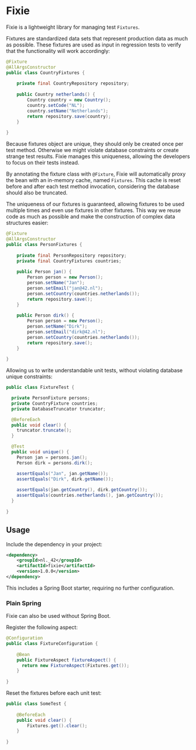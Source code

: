 # Fixie

Fixie is a lightweight library for managing test `Fixtures`.

Fixtures are standardized data sets that represent production data as much as possible. 
These fixtures are used as input in regression tests to verify that the functionality 
will work accordingly:

```java
@Fixture
@AllArgsConstructor
public class CountryFixtures {
    
    private final CountryRepository repository;
    
    public Country netherlands() {
        Country country = new Country();
        country.setCode("NL");
        country.setName("Netherlands");
        return repository.save(country);
    }
    
}
```

Because fixtures object are unique, they should only be created once per test method. Otherwise
we might violate database constraints or create strange test results. Fixie manages this uniqueness, 
allowing the developers to focus on their tests instead.

By annotating the fixture class with `@Fixture`, Fixie will automatically proxy the bean with an
in-memory cache, named `Fixtures`. This cache is reset before and after each test method invocation,
considering the database should also be truncated.

The uniqueness of our fixtures is guaranteed, allowing fixtures to be used multiple times and even use 
fixtures in other fixtures. This way we reuse code as much as possible and make the construction of 
complex data structures easier:

```java
@Fixture
@AllArgsConstructor
public class PersonFixtures {
    
    private final PersonRepository repository;
    private final CountryFixtures countries;
    
    public Person jan() {
        Person person = new Person();
        person.setName("Jan");
        person.setEmail("jan@42.nl");
        person.setCountry(countries.netherlands());
        return repository.save();
    }
    
    public Person dirk() {
        Person person = new Person();
        person.setName("Dirk");
        person.setEmail("dirk@42.nl");
        person.setCountry(countries.netherlands());
        return repository.save();
    }
    
}
```

Allowing us to write understandable unit tests, without violating database unique constraints:

```java
public class FixtureTest {

  private PersonFixture persons;
  private CountryFixture countries;
  private DatabaseTruncator truncator;

  @BeforeEach
  public void clear() {
    truncator.truncate();
  }

  @Test
  public void unique() {
    Person jan = persons.jan();
    Person dirk = persons.dirk();

    assertEquals("Jan", jan.getName());
    assertEquals("Dirk", dirk.getName());
    
    assertEquals(jan.getCountry(), dirk.getCountry());
    assertEquals(countries.netherlands(), jan.getCountry());
  }
  
}
```

## Usage

Include the dependency in your project:

```xml
<dependency>
    <groupId>nl._42</groupId>
    <artifactId>fixie</artifactId>
    <version>1.0.0</version>
</dependency>
```

This includes a Spring Boot starter, requiring no further configuration.

### Plain Spring

Fixie can also be used without Spring Boot. 

Register the following aspect:

```java
@Configuration
public class FixtureConfiguration {
    
    @Bean
    public FixtureAspect fixtureAspect() {
      return new FixtureAspect(Fixtures.get());
    }
    
}
```

Reset the fixtures before each unit test:

```java
public class SomeTest {
    
    @BeforeEach
    public void clear() {
        Fixtures.get().clear();
    }
    
}
```
